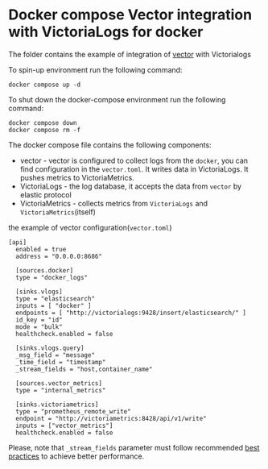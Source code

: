 # Docker compose Vector integration with VictoriaLogs for docker

The folder contains the example of integration of [vector](https://vector.dev/docs/) with Victorialogs

To spin-up environment  run the following command:
```
docker compose up -d 
```

To shut down the docker-compose environment run the following command:
```
docker compose down
docker compose rm -f
```

The docker compose file contains the following components:

* vector - vector is configured to collect logs from the `docker`, you can find configuration in the `vector.toml`. It writes data in VictoriaLogs. It pushes metrics to VictoriaMetrics.
* VictoriaLogs - the log database, it accepts the data from `vector` by elastic protocol
* VictoriaMetrics - collects metrics from `VictoriaLogs` and `VictoriaMetrics`(itself)

the example of vector configuration(`vector.toml`)

```
[api]
  enabled = true
  address = "0.0.0.0:8686"

  [sources.docker]
  type = "docker_logs"

  [sinks.vlogs]
  type = "elasticsearch"
  inputs = [ "docker" ]
  endpoints = [ "http://victorialogs:9428/insert/elasticsearch/" ]
  id_key = "id"
  mode = "bulk"
  healthcheck.enabled = false

  [sinks.vlogs.query]
  _msg_field = "message"
  _time_field = "timestamp"
  _stream_fields = "host,container_name"

  [sources.vector_metrics]
  type = "internal_metrics"

  [sinks.victoriametrics]
  type = "prometheus_remote_write"
  endpoint = "http://victoriametrics:8428/api/v1/write"
  inputs = ["vector_metrics"]
  healthcheck.enabled = false
```

Please, note that `_stream_fields` parameter must follow recommended [best practices](https://docs.victoriametrics.com/VictoriaLogs/keyConcepts.html#stream-fields) to achieve better performance.